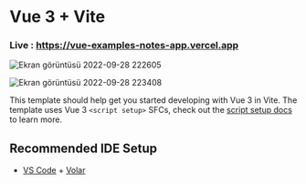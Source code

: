 # Vue 3 + Vite

### Live : https://vue-examples-notes-app.vercel.app

![Ekran görüntüsü 2022-09-28 222605](https://user-images.githubusercontent.com/72731296/192883937-e3ba4f73-4f76-45ab-8b16-98ba016f5057.png)

![Ekran görüntüsü 2022-09-28 223408](https://user-images.githubusercontent.com/72731296/192883942-5c21fab0-5b58-4522-9670-ec3929a0e6ad.png) 

This template should help get you started developing with Vue 3 in Vite. The template uses Vue 3 `<script setup>` SFCs, check out the [script setup docs](https://v3.vuejs.org/api/sfc-script-setup.html#sfc-script-setup) to learn more.

## Recommended IDE Setup

- [VS Code](https://code.visualstudio.com/) + [Volar](https://marketplace.visualstudio.com/items?itemName=Vue.volar)
